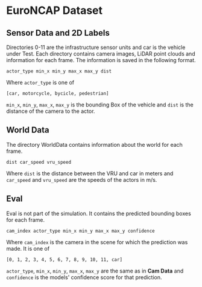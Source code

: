 # EuroNCAP Dataset

## Sensor Data and 2D Labels
Directories 0-11 are the infrastructure sensor units and car is the vehicle under Test.
Each directory contains camera images, LiDAR point clouds and information for each frame.
The information is saved in the following format.
```
actor_type min_x min_y max_x max_y dist
```
Where `actor_type` is one of

```
[car, motorcycle, bycicle, pedestrian]
```
`min_x`, `min_y`, `max_x`, `max_y` is the bounding Box of the vehicle
and `dist` is the distance of the camera to the actor.

## World Data
The directory WorldData contains information about the world for each frame.
```
dist car_speed vru_speed
```
Where `dist` is the distance between the VRU and car in meters and `car_speed` and `vru_speed` are the speeds of the actors in m/s.
## Eval
Eval is not part of the simulation. It contains the predicted bounding boxes for each frame.
```
cam_index actor_type min_x min_y max_x max_y confidence
```
Where `cam_index` is the camera in the scene for which the prediction was made. It is one of
```
[0, 1, 2, 3, 4, 5, 6, 7, 8, 9, 10, 11, car]
```
`actor_type`, `min_x`, `min_y`, `max_x`, `max_y`  are the same as in **Cam Data** and `confidence` is the models' confidence score for that prediction.